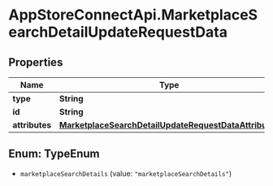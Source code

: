# AppStoreConnectApi.MarketplaceSearchDetailUpdateRequestData

## Properties

Name | Type | Description | Notes
------------ | ------------- | ------------- | -------------
**type** | **String** |  | 
**id** | **String** |  | 
**attributes** | [**MarketplaceSearchDetailUpdateRequestDataAttributes**](MarketplaceSearchDetailUpdateRequestDataAttributes.md) |  | [optional] 



## Enum: TypeEnum


* `marketplaceSearchDetails` (value: `"marketplaceSearchDetails"`)




